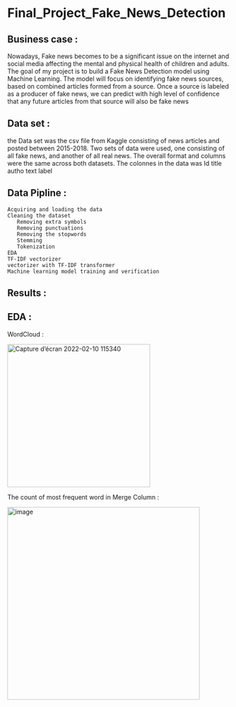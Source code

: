 # Final_Project_Fake_News_Detection

## Business case : 
 Nowadays, Fake news becomes to be a significant issue on the internet and social media affecting the mental and physical health of children and adults.
 The goal of my project is to build a Fake News Detection model using Machine Learning. The model will focus on identifying fake news sources, based on combined articles formed  from a source. Once a source is labeled as a producer of fake news, we can predict with high level of confidence that any future articles from that source will also be fake    news
 
 ## Data set : 
  the Data set was the csv file from Kaggle consisting of news articles and posted between 2015-2018. Two sets of data were used, one consisting of all fake news, and another     of all real news. The overall format and columns were the same across both datasets.
  The colonnes in the data was
     Id  title  autho  text  label
    
 ## Data Pipline :
    Acquiring and loading the data
    Cleaning the dataset
       Removing extra symbols 
       Removing punctuations
       Removing the stopwords
       Stemming
       Tokenization
    EDA
    TF-IDF vectorizer
    vectorizer with TF-IDF transformer
    Machine learning model training and verification
 ## Results : 
 ## EDA : 
  
 WordCloud :
 
 <img width="323" alt="Capture d’écran 2022-02-10 115340" src="https://user-images.githubusercontent.com/89710477/153392607-5f0a04ba-c723-4889-b05b-d45cc146069e.png">

 The count of most frequent word in Merge Column : 
 
 <img width="435" alt="image" src="https://user-images.githubusercontent.com/89710477/153180271-33df28fb-2162-423c-9606-cf15408f4ad6.png">

